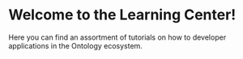 # Welcome to the Learning Center!

Here you can find an assortment of tutorials on how to developer applications in the Ontology ecosystem.
